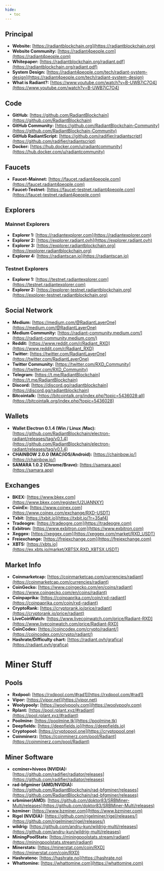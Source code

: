 ```yaml
---
hide:
  - toc
---
```

## Principal

- **Website:** [https://radiantblockchain.org](https://radiantblockchain.org)
- **Website Community:** [https://radiant4people.com](https://radiant4people.com)
- **Whitepaper:** [https://radiantblockchain.org/radiant.pdf](https://radiantblockchain.org/radiant.pdf)
- **System Design:** [https://radiant4people.com/tech/radiant-system-design](https://radiant4people.com/tech/radiant-system-design)
- **What is Radiant?:** [https://www.youtube.com/watch?v=B-UWB7iC7O4](https://www.youtube.com/watch?v=B-UWB7iC7O4)

## Code
- **GitHub:** [https://github.com/RadiantBlockchain](https://github.com/RadiantBlockchain)
- **GitHub Community:** [https://github.com/RadiantBlockchain-Community](https://github.com/RadiantBlockchain-Community)
- **GitHub RadiantScript:** [https://github.com/radifier/radiantscript](https://github.com/radifier/radiantscript)
- **Docker:** [https://hub.docker.com/u/radiantcommunity](https://hub.docker.com/u/radiantcommunity)

## Faucets
- **Faucet-Mainnet:** [https://faucet.radiant4people.com](https://faucet.radiant4people.com)
- **Faucet-Testnet:** [https://faucet-testnet.radiant4people.com](https://faucet-testnet.radiant4people.com)

## Explorers

### Mainnet Explorers

- **Explorer 1:** [https://radiantexplorer.com](https://radiantexplorer.com)
- **Explorer 2:** [https://explorer.radiant.ovh](https://explorer.radiant.ovh)
- **Explorer 3:** [https://explorer.radiantblockchain.org](https://explorer.radiantblockchain.org)
- **Explorer 4:** [https://radiantscan.io](https://radiantscan.io)

### Testnet Explorers

- **Explorer 1:** [https://testnet.radiantexplorer.com](https://testnet.radiantexplorer.com)
- **Explorer 2:** [https://explorer-testnet.radiantblockchain.org](https://explorer-testnet.radiantblockchain.org)

## Social Network

- **Medium:** [https://medium.com/@RadiantLayerOne](https://medium.com/@RadiantLayerOne)
- **Medium Community:** [https://radiant-community.medium.com/](https://radiant-community.medium.com/)
- **Reddit:** [https://www.reddit.com/r/Radiant_RXD](https://www.reddit.com/r/Radiant_RXD)
- **Twitter:** [https://twitter.com/RadiantLayerOne](https://twitter.com/RadiantLayerOne)
- **Twitter Community:** [https://twitter.com/RXD_Community](https://twitter.com/RXD_Community)
- **Telegram:** [https://t.me/RadiantBlockchain](https://t.me/RadiantBlockchain)
- **Discord:** [https://discord.gg/radiantblockchain](https://discord.gg/radiantblockchain)
- **Bitcointalk:** [https://bitcointalk.org/index.php?topic=5436028;all](https://bitcointalk.org/index.php?topic=5436028)

## Wallets

- **Wallet Electron 0.1.4 (Win / Linux /Mac):** [https://github.com/RadiantBlockchain/electron-radiant/releases/tag/v0.1.4](https://github.com/RadiantBlockchain/electron-radiant/releases/tag/v0.1.4)
- **CHAINBOW 2.0.0 (MAC/iOS/Android):** [https://chainbow.io/](https://chainbow.io/)
- **SAMARA 1.0.2 (Chrome/Brave):** [https://samara.app](https://samara.app)

## Exchanges
- **BKEX:**  [https://www.bkex.com](https://www.bkex.com/register/U2UANNXY)
- **CoinEx:** [https://www.coinex.com](https://www.coinex.com/exchange/RXD-USDT)
- **Txbit:** [https://txbit.io](https://txbit.io/?r=35af4)
- **Tradeogre:** [https://tradeogre.com](https://tradeogre.com)
- **Exbitron:**  [https://www.exbitron.com](https://www.exbitron.com)
- **Xeggex:** [https://xeggex.com](https://xeggex.com/market/RXD_USDT)
- **Freiexchange:** [https://freiexchange.com](https://freiexchange.com)
- **XBTS:** [https://xbts.io](https://ex.xbts.io/market/XBTSX.RXD_XBTSX.USDT)

## Market Info

- **Coinmarketcap:** [https://coinmarketcap.com/currencies/radiant](https://coinmarketcap.com/currencies/radiant)
- **CoinGecko:** [https://www.coingecko.com/en/coins/radiant](https://www.coingecko.com/en/coins/radiant)
- **Coinpaprika:** [https://coinpaprika.com/coin/rxd-radiant](https://coinpaprika.com/coin/rxd-radiant)
- **CryptoRank:** [https://cryptorank.io/price/radiant](https://cryptorank.io/price/radiant)
- **LiveCoinWatch:** [https://www.livecoinwatch.com/price/Radiant-RXD](https://www.livecoinwatch.com/price/Radiant-RXD)
- **CoinCodex:** [https://coincodex.com/crypto/radiant/](https://coincodex.com/crypto/radiant/)
- **Hashrate/Difficulty chart:** [https://radiant.ovh/grafica](https://radiant.ovh/grafica)

# Miner Stuff

## Pools

- **Rxdpool:** [https://rxdpool.com/#rad1](https://rxdpool.com/#rad1)
- **Vipor:** [https://vipor.net](https://vipor.net)
- **Woolypooly:** [https://woolypooly.com](https://woolypooly.com)
- **Rplant:** [https://pool.rplant.xyz/#radiant](https://pool.rplant.xyz/#radiant)
- **Poolmine:** [https://poolmine.tk](https://poolmine.tk)
- **Deepfields:** [https://deepfields.io](https://deepfields.io)
- **Cryptopool:** [https://cryptopool.one](https://cryptopool.one)
- **Coinminerz:** [https://coinminerz.com/pool/Radiant](https://coinminerz.com/pool/Radiant)


## Miner Software

- **ccminer+hiveos (NVIDIA):** [https://github.com/radifier/radiator/releases](https://github.com/radifier/radiator/releases)
- **rad-bfgminer (AMD/NVIDIA):** [https://github.com/RadiantBlockchain/rad-bfgminer/releases](https://github.com/RadiantBlockchain/rad-bfgminer/releases)
- **srbminer(AMD):** [https://github.com/doktor83/SRBMiner-Multi/releases](https://github.com/doktor83/SRBMiner-Multi/releases)
- **bzminer:** [https://www.bzminer.com](https://www.bzminer.com)
- **Rigel (NVIDIA):** [https://github.com/rigelminer/rigel/releases/](https://github.com/rigelminer/rigel/releases/)
- **wildrig:** [https://github.com/andru-kun/wildrig-multi/releases](https://github.com/andru-kun/wildrig-multi/releases)
- **MiningPoolStats:** [https://miningpoolstats.stream/radiant](https://miningpoolstats.stream/radiant)
- **Minerstats:** [https://minerstat.com/coin/RXD](https://minerstat.com/coin/RXD)
- **Hashrateno:** [https://hashrate.no](https://hashrate.no)
- **Whattomine:** [https://whattomine.com](https://whattomine.com)

